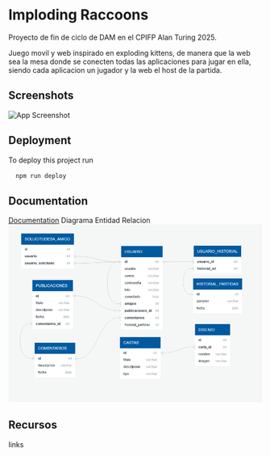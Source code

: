
# Imploding Raccoons

Proyecto de fin de ciclo de DAM en el CPIFP Alan Turing 2025.

Juego movil y web inspirado en exploding kittens, de manera que la web sea la mesa donde se conecten todas las aplicaciones para jugar en ella, siendo cada aplicacion un jugador y la web el host de la partida.



## Screenshots

![App Screenshot](https://via.placeholder.com/468x300?text=App+Screenshot+Here)


## Deployment

To deploy this project run

```bash
  npm run deploy
```


## Documentation

[Documentation](https://linktodocumentation)
Diagrama Entidad Relacion
![Diagrama_ER](recursosReadme/image.png)

## Recursos

links 
